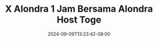 --- 
title: "X Alondra  1 Jam Bersama Alondra Host Toge"
description: "video   X Alondra  1 Jam Bersama Alondra Host Toge ig video full baru"
date: 2024-09-09T13:23:42-08:00
file_code: "ktlxpviu7t1v"
draft: false
cover: "5raa7nrni8gpxoj4.jpg"
tags: ["Alondra", "Jam", "Bersama", "Alondra", "Host", "Toge", "bokep-indo", "bokep-viral", "bokep-ig"]
length: 3584
fld_id: "1483125"
foldername: "Alondra"
categories: ["Alondra"]
views: 0
---